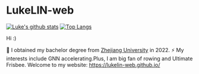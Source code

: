 ﻿# LukeLIN-web
 
[![Luke's github stats](https://github-readme-stats.vercel.app/api?username=LukeLIN-web)](https://github.com/LukeLIN-web/github-readme-stats)
[![Top Langs](https://github-readme-stats.vercel.app/api/top-langs/?username=LukeLIN-web&layout=compact&hide=html,c&theme=radical)](https://github.com/LukeLIN-web)

<!--
**LukeLIN** is a ✨ _special_ ✨ repository because its `README.md` (this file) appears on your GitHub profile.

Here are some ideas to get you started:

- 🔭 I’m currently working on ...
- 🌱 I’m currently learning ...
- 👯 I’m looking to collaborate on ...
- 🤔 I’m looking for help with ...
- 💬 Ask me about ...
- 📫 How to reach me: ...
- 😄 Pronouns: ...
- ⚡ Fun fact: ...
-->

Hi :)

🌱 I obtained my bachelor degree from  [Zhejiang University](https://www.zju.edu.cn/) in 2022. ⚡ My interests include GNN accelerating.Plus, I am big fan of rowing and Ultimate Frisbee. Welcome to my website: https://lukelin-web.github.io/

